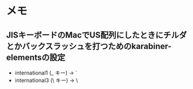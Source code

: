# メモ

## JISキーボードのMacでUS配列にしたときにチルダとかバックスラッシュを打つためのkarabiner-elementsの設定
- international1 (_ キー) -> `
- international3 (\ キー) -> \
